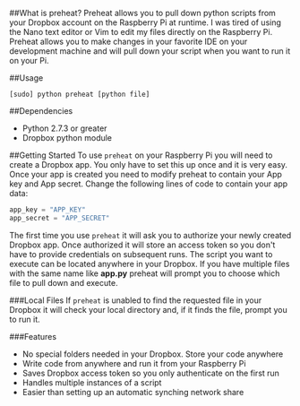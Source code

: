 ##What is preheat?
Preheat allows you to pull down python scripts from your Dropbox account on the Raspberry Pi at runtime. I was tired of using the Nano text editor or Vim to edit my files directly on the Raspberry Pi. Preheat allows you to make changes in your favorite IDE on your development machine and will pull down your script when you want to run it on your Pi.

##Usage
```shell
[sudo] python preheat [python file]
```

##Dependencies
  * Python 2.7.3 or greater
  * Dropbox python module

##Getting Started
To use ```preheat``` on your Raspberry Pi you will need to create a Dropbox app. You only have to set this up once and it is very easy. Once your app is created you need to modify preheat to contain your App key and App secret. Change the following lines of code to contain your app data:

```python
app_key = "APP_KEY"
app_secret = "APP_SECRET"
```

The first time you use ```preheat``` it will ask you to authorize your newly created Dropbox app. Once authorized it will store an access token so you don't have to provide credentials on subsequent runs. The script you want to execute can be located anywhere in your Dropbox. If you have multiple files with the same name like **app.py** preheat will prompt you to choose which file to pull down and execute.

###Local Files
If ```preheat``` is unabled to find the requested file in your Dropbox it will check your local directory and, if it finds the file, prompt you to run it.

###Features
  * No special folders needed in your Dropbox. Store your code anywhere
  * Write code from anywhere and run it from your Raspberry Pi
  * Saves Dropbox access token so you only authenticate on the first run
  * Handles multiple instances of a script
  * Easier than setting up an automatic synching network share